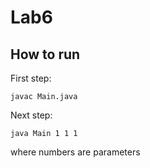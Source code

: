 # Lab6

## How to run
First step:  
```
javac Main.java
```
Next step:  
```
java Main 1 1 1  
```
where numbers are parameters


